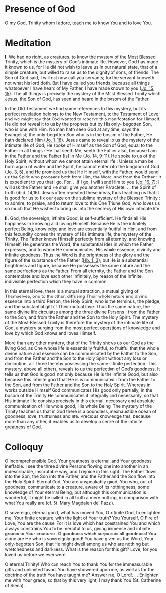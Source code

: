 # Presence of God

O my God, Trinity whom I adore, teach me to know You and to love You.

# Meditation

**I.** We had no right, as creatures, to know the mystery of the Most Blessed Trinity, which is the mystery of God’s intimate life. However, God has made it known to us, for He did not wish to leave us in our natural state, that of a simple creature, but willed to raise us to the dignity of sons, of friends. The Son of God said, I will not now call you servants; for the servant knoweth not what his lord doth. But I have called you friends, because all things whatsoever I have heard of My Father, I have made known to you ([Jo. 15, 15](https://vulgata.online/bible/Jo.15?ed=DR2&vfn=DR2.Jo.15.15:vs)). The all things is precisely the mystery of the Most Blessed Trinity which Jesus, the Son of God, has seen and heard in the bosom of the Father.

In the Old Testament we find some references to this mystery, but its perfect revelation belongs to the New Testament, to the Testament of Love; and we might say that God wanted to reserve this manifestation for Himself. He did not reveal it to us by the prophets but by His only- begotten Son, who is one with Him. No man hath seen God at any time, says the Evangelist; the only-begotten Son who is in the bosom of the Father, He hath declared Him ([Jo. 1, 18](https://vulgata.online/bible/Jo.1?ed=DR2&vfn=DR2.Jo.1.18:vs)). Jesus came to reveal to us the mystery of the intimate life of God; He spoke of Himself as the Son of God, equal to the Father in all things : He that seeth Me, seeth the Father also, because I am in the Father and the Father [is] in Me ([Jo. 14, 9-11](https://vulgata.online/bible/Jo.14?ed=DR2&vfn=DR2.Jo.14.9-11:vs)). He spoke to us of the Holy Spirit, without whom we cannot attain eternal life : Unless a man be born again of water and the Spirit, he cannot enter into the kingdom of God ([Jo. 3, 5](https://vulgata.online/bible/Jo.3?ed=DR2&vfn=DR2.Jo.3.5:vs)), and He promised us that He Himself, with the Father, would send us the Spirit who proceeds both from Him, the Word, and from the Father : It is expedient to you that I go. For. . .if I go, I will send Him to you ([Jo. 16, 7](https://vulgata.online/bible/Jo.16?ed=DR2&vfn=DR2.Jo.16.7:vs)); I will ask the Father and He shall give you another Paraclete. . . the Spirit of truth {ibid. 14,16). Jesus often repeated these ideas, thus teaching us that it is good for us to fix our gaze on the sublime mystery of the Blessed Trinity : to admire, to praise, and to return love to this One Triune God, who loves us so much that He wishes to bring us into the secrecy of His own intimate life.

**II.** God, the sovereign, infinite Good, is self-sufficient. He finds all His happiness in knowing and loving Himself. Because He is the infinitely perfect Being, knowledge and love are essentially fruitful in Him, and from this fecundity comes the mystery of His intimate life, the mystery of the Trinity. The Father knows Himself perfectly from all eternity, and knowing Himself, He generates the Word, the substantial Idea in which the Father expresses, and to whom He communicates, His whole essence, divinity and infinite goodness. Thus the Word is the brightness of the glory and the figure of the substance of the Father ([Hb. 1, 3](https://vulgata.online/bible/Hb.1?ed=DR2&vfn=DR2.Hb.1.3:vs)); but He is a substantial brightness and figure, because He possesses the same nature and the same perfections as the Father. From all eternity, the Father and the Son contemplate and love each other infinitely, by reason of the infinite, indivisible perfection which they have in common.

In this eternal love, there is a mutual attraction, a mutual giving of Themselves, one to the other, diffusing Their whole nature and divine essence into a third Person, the Holy Spirit, who is the terminus, the pledge, and the substantial gift of Their mutual love. Thus the same nature, the same divine life circulates among the three divine Persons : from the Father to the Son, and from the Father and the Son to the Holy Spirit. The mystery of the Most Blessed Trinity is therefore the mystery of the intimate life of God, a mystery surging from the most perfect operations of knowledge and love by which God knows and loves Himself.

More than any other mystery, that of the Trinity shows us our God as the living God, as One whose life is essentially fruitful, so fruitful that the whole divine nature and essence can be communicated by the Father to the Son, and from the Father and the Son to the Holy Spirit without any loss or diminution, all Three thereby possessing the same infinite perfection. This mystery, above all others, reveals to us the perfection of God’s goodness. It tells us that God is good, not only because He is the infinite Good, but also because this infinite good that He is is communicated : from the Father to the Son, and from the Father and the Son to the Holy Spirit. Whereas in works outside Himself God communicates His good only partially, in the bosom of the Trinity He communicates it integrally and necessarily, so that His intimate life consists precisely in this eternal, necessary and absolute communication of His whole good, His whole Being. The mystery of the Trinity teaches us that in God there is a boundless, inexhaustible ocean of goodness, love, fruitfulness and life. Precious knowledge this, because more than any other, it enables us to develop a sense of the infinite greatness of God.

# Colloquy

O incomprehensible God, Your greatness is eternal, and Your goodness ineffable. I see the three divine Persons flowing one into another in an indescribable, inscrutable way, and I rejoice in this sight. The Father flows into the Son, the Son into the Father, and the Father and the Son flow into the Holy Spirit. Eternal God, You are unspeakably good, You who, out of goodness, communicate to a creature, aware of its nothingness, some knowledge of Your eternal Being; but although this communication is wonderful, it might be called in all truth a mere nothing, in comparison with what You really are (cf. St. Mary Magdalen dei Pazzi).

O sovereign, eternal good, what has moved You, O infinite God, to enlighten me, Your finite creature, with the light of Your truth? You Yourself, O Fire of Love, You are the cause. For it is love which has constrained You and which always constrains You to be merciful to us, giving immense and infinite graces to Your creatures. O goodness which surpasses all goodness! You alone are He who is sovereignly good! You have given us the Word, Your only-begotten Son, that He might dwell among us who are nothing but wretchedness and darkness. What is the reason for this gift? Love, for you loved us before we ever were.

O eternal Trinity! Who can reach You to thank You for the immeasurable gifts and unlimited favors You have showered upon me, as well as for the doctrine of the truth You have taught me? Answer me, O Lord!. . . Enlighten me with Your grace, so that by this very light, I may thank You (St. Catherine of Siena).
